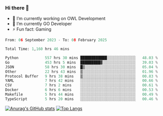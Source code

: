 ### Hi there 👋 

- 🔭 I’m currently working on OWL Development
- 🌱 I’m currently GO Developer
-  ⚡ Fun fact: Gaming
  
  <!--
- 👯 I’m looking to collaborate on ...
- 🤔 I’m looking for help with ...
- 💬 Ask me about ...
- 📫 How to reach me: ...
- 😄 Pronouns: ...
-->

<!--START_SECTION:waka-->

```python
From: 06 September 2023 - To: 08 February 2025

Total Time: 1,160 hrs 46 mins

Python            557 hrs 30 mins ████████████░░░░░░░░░░░░░   48.03 %
Go                453 hrs 5 mins  █████████▓░░░░░░░░░░░░░░░   39.03 %
JSON              58 hrs 30 mins  █▒░░░░░░░░░░░░░░░░░░░░░░░   05.04 %
Other             22 hrs 43 mins  ▒░░░░░░░░░░░░░░░░░░░░░░░░   01.96 %
Protocol Buffer   9 hrs 38 mins   ▒░░░░░░░░░░░░░░░░░░░░░░░░   00.83 %
YAML              7 hrs 42 mins   ░░░░░░░░░░░░░░░░░░░░░░░░░   00.66 %
CSV               7 hrs 2 mins    ░░░░░░░░░░░░░░░░░░░░░░░░░   00.61 %
Docker            6 hrs 6 mins    ░░░░░░░░░░░░░░░░░░░░░░░░░   00.53 %
Makefile          5 hrs 44 mins   ░░░░░░░░░░░░░░░░░░░░░░░░░   00.49 %
TypeScript        5 hrs 20 mins   ░░░░░░░░░░░░░░░░░░░░░░░░░   00.46 %
```

<!--END_SECTION:waka-->

[![Anurag's GitHub stats](https://github-readme-stats.vercel.app/api?username=aebalz&show_icons=true&theme=codeSTACKr)](https://github.com/anuraghazra/github-readme-stats)
[![Top Langs](https://github-readme-stats.vercel.app/api/top-langs/?username=aebalz&layout=compact&card_width=350&theme=codeSTACKr)](https://github.com/anuraghazra/github-readme-stats)
<!-- [![Readme Card](https://github-readme-stats.vercel.app/api/pin/?username=aebalz&repo=go-gin-gone&show_owner=true)](https://github.com/anuraghazra/github-readme-stats)-->
